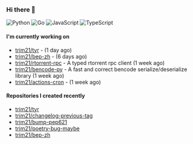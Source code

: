 ### Hi there 👋

![Python](https://img.shields.io/badge/python-3670A0?style=for-the-badge&logo=python&logoColor=ffdd54)
![Go](https://img.shields.io/badge/go-%2300ADD8.svg?style=for-the-badge&logo=go&logoColor=white)
![JavaScript](https://img.shields.io/badge/javascript-%23323330.svg?style=for-the-badge&logo=javascript&logoColor=%23F7DF1E)
![TypeScript](https://img.shields.io/badge/typescript-%23007ACC.svg?style=for-the-badge&logo=typescript&logoColor=white)

#### I'm currently working on

- [trim21/tyr](https://github.com/trim21/tyr) -  (1 day ago)
- [trim21/bep-zh](https://github.com/trim21/bep-zh) -  (6 days ago)
- [trim21/rtorrent-rpc](https://github.com/trim21/rtorrent-rpc) - A typed rtorrent rpc client (1 week ago)
- [trim21/bencode-py](https://github.com/trim21/bencode-py) - A fast and correct bencode serialize/deserialize library (1 week ago)
- [trim21/actions-cron](https://github.com/trim21/actions-cron) -  (1 week ago)

#### Repositories I created recently

- [trim21/tyr](https://github.com/trim21/tyr)
- [trim21/changelog-previous-tag](https://github.com/trim21/changelog-previous-tag)
- [trim21/bump-pep621](https://github.com/trim21/bump-pep621)
- [trim21/poetry-bug-maybe](https://github.com/trim21/poetry-bug-maybe)
- [trim21/bep-zh](https://github.com/trim21/bep-zh)
